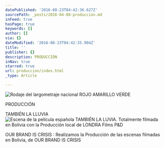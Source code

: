 ```yaml
---
datePublished: '2016-08-23T04:42:36.627Z'
sourcePath: _posts/2016-04-08-produccion.md
inFeed: true
hasPage: true
keywords: []
author: []
via: {}
dateModified: '2016-08-23T04:42:35.904Z'
title: ''
publisher: {}
description: PRODUCCIÓN
inNav: true
starred: true
url: produccion/index.html
_type: Article

---
```

![Rodaje del largometraje nacional ROJO AMARILLO VERDE](https://the-grid-user-content.s3-us-west-2.amazonaws.com/1253560c-a4f2-4b58-a019-c9b50ecf4e20.jpg)

PRODUCCIÓN

TAMBIÉN LA LLUVIA
![Escena de la película española TAMBIÉN LA LUVIA. Totalmente filmada en Bolivia con la Producción local de LONDRA Films P&D](https://the-grid-user-content.s3-us-west-2.amazonaws.com/69b34052-fdb9-4b03-aa91-8049a9ad3a38.jpg)

OUR BRAND IS CRISIS : Realizamos la Producción de las escenas filmadas en Bolivia, de OUR BRAND IS CRISIS